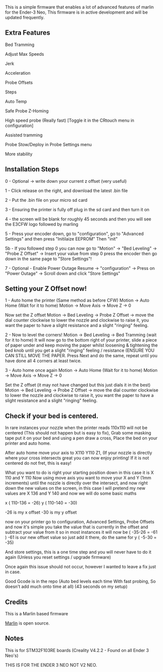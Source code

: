 This is a simple firmware that enables a lot of advanced features of marlin for the Ender-3 Neo, This firmware is in active development and will be updated frequently.


## Extra Features

Bed Tramming

Adjust Max Speeds

Jerk

Acceleration

Probe Offsets

Steps

Auto Temp

Safe Probe Z-Homing

High speed probe (Really fast) [Toggle it in the CRtouch menu in configuration]

Assisted tramming

Probe Stow/Deploy in Probe Settings menu

More stability


## Installation Steps
0 - Optional -> write down your current z offset (very useful)

1 - Click release on the right, and download the latest .bin file

2 - Put the .bin file on your micro sd card

3 - Ensuring the printer is fully off plug in the sd card and then turn it on

4 - the screen will be blank for roughly 45 seconds and then you will see the E3CFW logo followed by marling

5 - Press your encoder down, go to "configuration", go to "Advanced Settings" and then press "Initilaize EEPROM" Then "init"

5b - If you followed step 0 you can now go to "Motion" -> "Bed Leveling" -> "Probe Z Offset" -> Insert your value from step 0 press the encoder then go down in the same page to "Store Settings"!

7 - Optional - Enable Power Outage Resume -> "configuration" -> Press on "Power Outage" -> Scroll down and click "Store Settings"


## Setting your Z Offset now!
1 - Auto home the printer (Same method as before CFW)
  Motion -> Auto Home (Wait for it to home)
  Motion -> Move Axis -> Move Z -> 0
  
  Now set the Z offset
  Motion -> Bed Leveling -> Probe Z Offset -> move the dial counter clockwise to lower the nozzle and clockwise to raise it, you want the paper to have a slight   resistance and a slight "ringing" feeling.
  
2 - Now to level the corners!
  Motion -> Bed Leveling -> Bed Tramming (wait for it to home)
  It will now go to the bottom right of your printer, slide a piece of paper under and keep moving the paper whilst loosening & tightening the bed knob until     you get a slight "ringing" feeling / resistance (ENSURE YOU CAN STILL MOVE THE PAPER.
  Press Next and do the same, repeat until you have done all 4 corners at least twice.
  
3 - Auto home once again
  Motion -> Auto Home (Wait for it to home)
  Motion -> Move Axis -> Move Z -> 0
  
  Set the Z offset (it may not have changed but this just dials it in the best)
  Motion -> Bed Leveling -> Probe Z Offset -> move the dial counter clockwise to lower the nozzle and clockwise to raise it, you want the paper to have a slight   resistance and a slight "ringing" feeling.
  
  
## Check if your bed is centered.
  In rare instances your nozzle when the printer reads 110x110 will not be centered (This should not happen but is easy to fix), Grab some masking tape put it on your bed and using a pen draw a cross, Place the bed on your printer and auto home.
  
  After auto home move your axis to X110 Y110 Z1, (If your nozzle is directly where your cross intersects great you can now enjoy printing!
  If it is not centered do not fret, this is easy!
  
  What you want to do is right your starting position down in this case it is X 110 and Y 110
  Now using move axis you want to move your X and Y (1mm increments) until the nozzle is directly over the intersect, and now right down the new values on the    screen, in this case I will pretend my new values are X 136 and Y 140 and now we will do some basic maths
  
x    ( 110-136 = -26)
y    ( 110-140 = -30)

-26 is my x offset
-30 is my y offset

now on your printer go to configuration, Advanced Settings, Probe Offsets and now it's simple you take the value that is currently in the offset and subtract your value from it so in most instances it will now be ( -35-26 = -61 ) -61 is our new offset value so just add it there, do the same for y ( -5-30 = -35)

And store settings, this is a one time step and you will never have to do it again (Unless you reset settings / upgrade firmware)

Once again this issue should not occur, however I wanted to leave a fix just in case.


Good Gcode is in the repo (Auto bed levels each time With fast probing, So doesn't add much onto time at all) (43 seconds on my setup)



## Credits
This is a Marlin based firmware

[Marlin](https://marlinfw.org) is open source.

## Notes
This is for STM32F103RE boards (Creality V4.2.2 - Found on all Ender 3 Neo's)

THIS IS FOR THE ENDER 3 NEO NOT V2 NEO.
